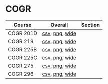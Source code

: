 # COGR

| Course | Overall | Section |
| ------ | ------- | ------- |
| COGR 201D | [csv](https://github.com/UCSD-Historical-Enrollment-Data/2025Spring/blob/main/overall/COGR%20201D.csv), [png](https://raw.githubusercontent.com/UCSD-Historical-Enrollment-Data/2025Spring/main/plot_overall/COGR%20201D.png), [wide](https://raw.githubusercontent.com/UCSD-Historical-Enrollment-Data/2025Spring/main/plot_overall_wide/COGR%20201D.png) |  |
| COGR 219 | [csv](https://github.com/UCSD-Historical-Enrollment-Data/2025Spring/blob/main/overall/COGR%20219.csv), [png](https://raw.githubusercontent.com/UCSD-Historical-Enrollment-Data/2025Spring/main/plot_overall/COGR%20219.png), [wide](https://raw.githubusercontent.com/UCSD-Historical-Enrollment-Data/2025Spring/main/plot_overall_wide/COGR%20219.png) |  |
| COGR 225B | [csv](https://github.com/UCSD-Historical-Enrollment-Data/2025Spring/blob/main/overall/COGR%20225B.csv), [png](https://raw.githubusercontent.com/UCSD-Historical-Enrollment-Data/2025Spring/main/plot_overall/COGR%20225B.png), [wide](https://raw.githubusercontent.com/UCSD-Historical-Enrollment-Data/2025Spring/main/plot_overall_wide/COGR%20225B.png) |  |
| COGR 225C | [csv](https://github.com/UCSD-Historical-Enrollment-Data/2025Spring/blob/main/overall/COGR%20225C.csv), [png](https://raw.githubusercontent.com/UCSD-Historical-Enrollment-Data/2025Spring/main/plot_overall/COGR%20225C.png), [wide](https://raw.githubusercontent.com/UCSD-Historical-Enrollment-Data/2025Spring/main/plot_overall_wide/COGR%20225C.png) |  |
| COGR 275 | [csv](https://github.com/UCSD-Historical-Enrollment-Data/2025Spring/blob/main/overall/COGR%20275.csv), [png](https://raw.githubusercontent.com/UCSD-Historical-Enrollment-Data/2025Spring/main/plot_overall/COGR%20275.png), [wide](https://raw.githubusercontent.com/UCSD-Historical-Enrollment-Data/2025Spring/main/plot_overall_wide/COGR%20275.png) |  |
| COGR 296 | [csv](https://github.com/UCSD-Historical-Enrollment-Data/2025Spring/blob/main/overall/COGR%20296.csv), [png](https://raw.githubusercontent.com/UCSD-Historical-Enrollment-Data/2025Spring/main/plot_overall/COGR%20296.png), [wide](https://raw.githubusercontent.com/UCSD-Historical-Enrollment-Data/2025Spring/main/plot_overall_wide/COGR%20296.png) |  |

